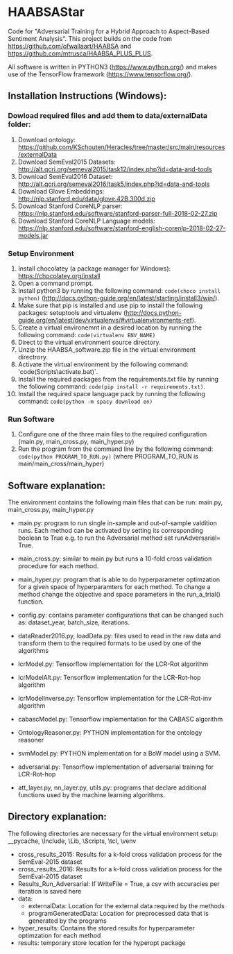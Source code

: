 # HAABSAStar
Code for "Adversarial Training for a Hybrid Approach to Aspect-Based Sentiment Analysis". This project builds on the code from https://github.com/ofwallaart/HAABSA
and https://github.com/mtrusca/HAABSA_PLUS_PLUS.

All software is written in PYTHON3 (https://www.python.org/) and makes use of the TensorFlow framework (https://www.tensorflow.org/).

## Installation Instructions (Windows):
### Dowload required files and add them to data/externalData folder:
1. Download ontology: https://github.com/KSchouten/Heracles/tree/master/src/main/resources/externalData
2. Download SemEval2015 Datasets: http://alt.qcri.org/semeval2015/task12/index.php?id=data-and-tools
3. Download SemEval2016 Dataset: http://alt.qcri.org/semeval2016/task5/index.php?id=data-and-tools
4. Download Glove Embeddings: http://nlp.stanford.edu/data/glove.42B.300d.zip
5. Download Stanford CoreNLP parser: https://nlp.stanford.edu/software/stanford-parser-full-2018-02-27.zip
6. Download Stanford CoreNLP Language models: https://nlp.stanford.edu/software/stanford-english-corenlp-2018-02-27-models.jar

### Setup Environment
1. Install chocolatey (a package manager for Windows): https://chocolatey.org/install
2. Open a command prompt.
3. Install python3 by running the following command: `code(choco install python)` (http://docs.python-guide.org/en/latest/starting/install3/win/).
4. Make sure that pip is installed and use pip to install the following packages: setuptools and virtualenv (http://docs.python-guide.org/en/latest/dev/virtualenvs/#virtualenvironments-ref).
5. Create a virtual environemnt in a desired location by running the following command: `code(virtualenv ENV_NAME)`
6. Direct to the virtual environment source directory. 
7. Unzip the HAABSA_software.zip file in the virtual environment directrory. 
8. Activate the virtual environment by the following command: 'code(Scripts\activate.bat)`.
9. Install the required packages from the requirements.txt file by running the following command: `code(pip install -r requirements.txt)`.
10. Install the required space language pack by running the following command: `code(python -m spacy download en)`

### Run Software
1. Configure one of the three main files to the required configuration (main.py, main_cross.py, main_hyper.py)
2. Run the program from the command line by the following command: `code(python PROGRAM_TO_RUN.py)` (where PROGRAM_TO_RUN is main/main_cross/main_hyper)

## Software explanation:
The environment contains the following main files that can be run: main.py, main_cross.py, main_hyper.py
- main.py: program to run single in-sample and out-of-sample valdition runs. Each method can be activated by setting its corresponding boolean to True e.g. to run the Adversarial method set runAdversarial= True.
- main_cross.py: similar to main.py but runs a 10-fold cross validation procedure for each method.
- main_hyper.py: program that is able to do hyperparameter optimzation for a given space of hyperparamters for each method. To change a method change the objective and space parameters in the run_a_trial() function.

- config.py: contains parameter configurations that can be changed such as: dataset_year, batch_size, iterations.

- dataReader2016.py, loadData.py: files used to read in the raw data and transform them to the required formats to be used by one of the algorithms

- lcrModel.py: Tensorflow implementation for the LCR-Rot algorithm
- lcrModelAlt.py: Tensorflow implementation for the LCR-Rot-hop algorithm
- lcrModelInverse.py: Tensorflow implementation for the LCR-Rot-inv algorithm
- cabascModel.py: Tensorflow implementation for the CABASC algorithm
- OntologyReasoner.py: PYTHON implementation for the ontology reasoner
- svmModel.py: PYTHON implementation for a BoW model using a SVM.
- adversarial.py: Tensorflow implementation of adversarial training for LCR-Rot-hop

- att_layer.py, nn_layer.py, utils.py: programs that declare additional functions used by the machine learning algorithms.

## Directory explanation:
The following directories are necessary for the virtual environment setup: \__pycache, \Include, \Lib, \Scripts, \tcl, \venv
- cross_results_2015: Results for a k-fold cross validation process for the SemEval-2015 dataset
- cross_results_2016: Results for a k-fold cross validation process for the SemEval-2015 dataset
- Results_Run_Adversarial: If WriteFile = True, a csv with accuracies per iteration is saved here
- data:
	- externalData: Location for the external data required by the methods
	- programGeneratedData: Location for preprocessed data that is generated by the programs
- hyper_results: Contains the stored results for hyperparameter optimzation for each method
- results: temporary store location for the hyperopt package
